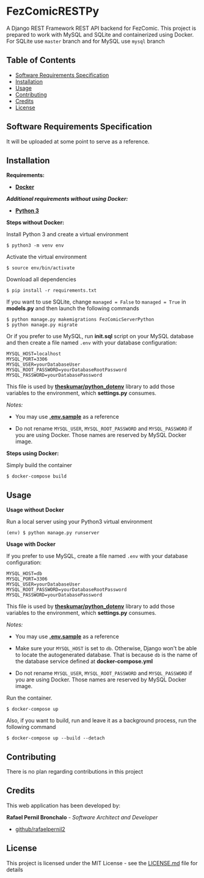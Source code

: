 # FezComicRESTPy
A Django REST Framework REST API backend for FezComic. This project is prepared to work with MySQL and SQLite and containerized using Docker. For SQLite use ``master`` branch and for MySQL use ``mysql`` branch
## Table of Contents
- [Software Requirements Specification](#software-requirements-specification)
- [Installation](#installation)
- [Usage](#usage)
- [Contributing](#contributing)
- [Credits](#credits)
- [License](#license)
## Software Requirements Specification
It will be uploaded at some point to serve as a reference.
## Installation
**Requirements:**
* [**Docker**](https://www.docker.com/)

***Additional requirements without using Docker:***
* [**Python 3**](https://www.python.org/downloads/)


**Steps without Docker:**

Install Python 3 and create a virtual environment
``` shell
$ python3 -m venv env
```
Activate the virtual environment
``` shell
$ source env/bin/activate
```
Download all dependencies
``` shell
$ pip install -r requirements.txt
```
If you want to use SQLite, change ``managed = False`` to ``managed = True`` in **models.py** and then launch the following commands
``` shell
$ python manage.py makemigrations FezComicServerPython
$ python manage.py migrate
```
Or if you prefer to use MySQL, run **init.sql** script on your MySQL database and then create a file named ``.env`` with your database configuration:
``` properties
MYSQL_HOST=localhost
MYSQL_PORT=3306
MYSQL_USER=yourDatabaseUser
MYSQL_ROOT_PASSWORD=yourDatabaseRootPassword
MYSQL_PASSWORD=yourDatabasePassword
```
This file is used by [**theskumar/python_dotenv**](https://github.com/theskumar/python-dotenv) library to add those variables to the environment, which **settings.py** consumes.

*Notes:*

- You may use [**.env.sample**](.env.sample) as a reference

- Do not rename ``MYSQL_USER``, ``MYSQL_ROOT_PASSWORD`` and ``MYSQL_PASSWORD`` if you are using Docker. Those names are reserved by MySQL Docker image.



**Steps using Docker:**

Simply build the container
``` shell
$ docker-compose build
```

## Usage
**Usage without Docker**

Run a local server using your Python3 virtual environment
``` shell
(env) $ python manage.py runserver
```

**Usage with Docker**

If you prefer to use MySQL, create a file named ``.env`` with your database configuration:
``` properties
MYSQL_HOST=db
MYSQL_PORT=3306
MYSQL_USER=yourDatabaseUser
MYSQL_ROOT_PASSWORD=yourDatabaseRootPassword
MYSQL_PASSWORD=yourDatabasePassword
```
This file is used by [**theskumar/python_dotenv**](https://github.com/theskumar/python-dotenv) library to add those variables to the environment, which **settings.py** consumes.

*Notes:*

- You may use [**.env.sample**](.env.sample) as a reference

- Make sure your ``MYSQL_HOST`` is set to ``db``. Otherwise, Django won't be able to locate the autogenerated database. That is because ``db`` is the name of the database service defined at **docker-compose.yml**

- Do not rename ``MYSQL_USER``, ``MYSQL_ROOT_PASSWORD`` and ``MYSQL_PASSWORD`` if you are using Docker. Those names are reserved by MySQL Docker image.


Run the container.

``` shell
$ docker-compose up
```
Also, if you want to build, run and leave it as a background process, run the following command
``` shell
$ docker-compose up --build --detach
```


## Contributing
There is no plan regarding contributions in this project
## Credits
This web application has been developed by:

**Rafael Pernil Bronchalo** - *Software Architect and Developer*

* [github/rafaelpernil2](https://github.com/rafaelpernil2)

## License
This project is licensed under the MIT License - see the [LICENSE.md](LICENSE.md) file for details
